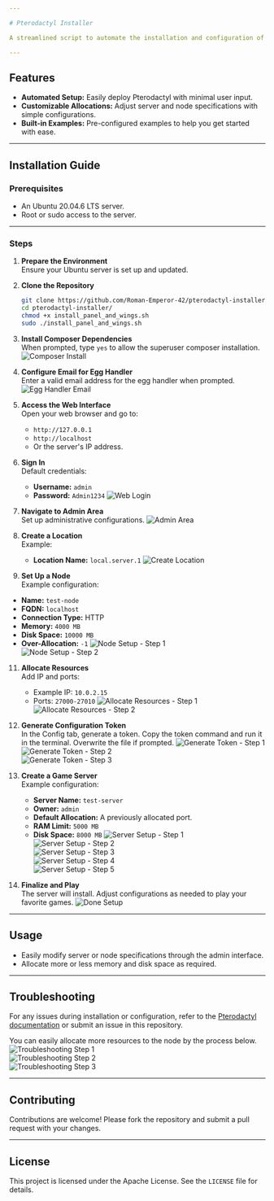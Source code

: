 ```yaml
---

# Pterodactyl Installer

A streamlined script to automate the installation and configuration of Pterodactyl, an open-source game server management panel, tested on Ubuntu 20.04.6 LTS.

---
```


## Features

- **Automated Setup:** Easily deploy Pterodactyl with minimal user input.
- **Customizable Allocations:** Adjust server and node specifications with simple configurations.
- **Built-in Examples:** Pre-configured examples to help you get started with ease.

---

## Installation Guide

### Prerequisites

- An Ubuntu 20.04.6 LTS server.
- Root or sudo access to the server.

---

### Steps

1. **Prepare the Environment**  
   Ensure your Ubuntu server is set up and updated.

2. **Clone the Repository**
   ```bash
   git clone https://github.com/Roman-Emperor-42/pterodactyl-installer.git
   cd pterodactyl-installer/
   chmod +x install_panel_and_wings.sh
   sudo ./install_panel_and_wings.sh
   ```
3. **Install Composer Dependencies**  
   When prompted, type `yes` to allow the superuser composer installation.
   ![Composer Install](images/3-composer.png)

4. **Configure Email for Egg Handler**  
   Enter a valid email address for the egg handler when prompted.
   ![Egg Handler Email](images/4-egg-handler.png)

5. **Access the Web Interface**  
   Open your web browser and go to:
   - `http://127.0.0.1`
   - `http://localhost`
   - Or the server's IP address.

6. **Sign In**  
   Default credentials:
   - **Username:** `admin`
   - **Password:** `Admin1234`
   ![Web Login](images/5-login.png)

7. **Navigate to Admin Area**  
   Set up administrative configurations.
   ![Admin Area](images/7-admin.png)


9. **Create a Location**  
   Example:
   - **Location Name:** `local.server.1`
   ![Create Location](images/8-Location.png)

10. **Set Up a Node**  
   Example configuration:
   - **Name:** `test-node`
   - **FQDN:** `localhost`
   - **Connection Type:** HTTP
   - **Memory:** `4000 MB`
   - **Disk Space:** `10000 MB`
   - **Over-Allocation:** `-1`
   ![Node Setup - Step 1](images/9-node-1.png)  
   ![Node Setup - Step 2](images/9-node-2.png)

11. **Allocate Resources**  
    Add IP and ports:
    - Example IP: `10.0.2.15`
    - Ports: `27000-27010`
    ![Allocate Resources - Step 1](images/10-allocate-1.png)  
    ![Allocate Resources - Step 2](images/10-allocate-2.png)

12. **Generate Configuration Token**  
    In the Config tab, generate a token. Copy the token command and run it in the terminal. Overwrite the file if prompted.
    ![Generate Token - Step 1](images/11-token-1.png)  
    ![Generate Token - Step 2](images/11-token-2.png)  
    ![Generate Token - Step 3](images/11-token-3.png)

13. **Create a Game Server**  
    Example configuration:
    - **Server Name:** `test-server`
    - **Owner:** `admin`
    - **Default Allocation:** A previously allocated port.
    - **RAM Limit:** `5000 MB`
    - **Disk Space:** `8000 MB`
    ![Server Setup - Step 1](images/12-server-1.png)  
    ![Server Setup - Step 2](images/12-server-2.png)  
    ![Server Setup - Step 3](images/12-server-3.png)  
    ![Server Setup - Step 4](images/12-server-4.png)  
    ![Server Setup - Step 5](images/12-server-5.png)

14. **Finalize and Play**  
    The server will install. Adjust configurations as needed to play your favorite games.
    ![Done Setup](images/13-done.png)

---

## Usage

- Easily modify server or node specifications through the admin interface.
- Allocate more or less memory and disk space as required.

---

## Troubleshooting

For any issues during installation or configuration, refer to the [Pterodactyl documentation](https://pterodactyl.io) or submit an issue in this repository.  

You can easily allocate more resources to the node by the process below.
![Troubleshooting Step 1](images/99-troubleshooting-1.png)  
![Troubleshooting Step 2](images/99-troubleshooting-2.png)  
![Troubleshooting Step 3](images/99-troubleshooting-3.png)

---

## Contributing

Contributions are welcome! Please fork the repository and submit a pull request with your changes.

---

## License

This project is licensed under the Apache License. See the `LICENSE` file for details.
